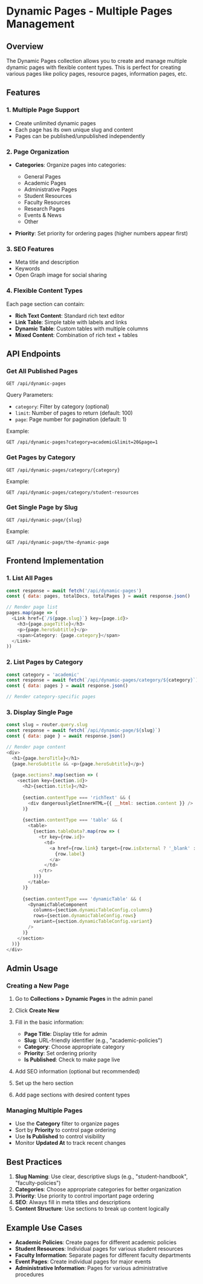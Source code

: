 # Dynamic Pages - Multiple Pages Management

## Overview

The Dynamic Pages collection allows you to create and manage multiple dynamic pages with flexible content types. This is perfect for creating various pages like policy pages, resource pages, information pages, etc.

## Features

### 1. **Multiple Page Support**
- Create unlimited dynamic pages
- Each page has its own unique slug and content
- Pages can be published/unpublished independently

### 2. **Page Organization**
- **Categories**: Organize pages into categories:
  - General Pages
  - Academic Pages
  - Administrative Pages
  - Student Resources
  - Faculty Resources
  - Research Pages
  - Events & News
  - Other

- **Priority**: Set priority for ordering pages (higher numbers appear first)

### 3. **SEO Features**
- Meta title and description
- Keywords
- Open Graph image for social sharing

### 4. **Flexible Content Types**
Each page section can contain:
- **Rich Text Content**: Standard rich text editor
- **Link Table**: Simple table with labels and links
- **Dynamic Table**: Custom tables with multiple columns
- **Mixed Content**: Combination of rich text + tables

## API Endpoints

### Get All Published Pages
```
GET /api/dynamic-pages
```

Query Parameters:
- `category`: Filter by category (optional)
- `limit`: Number of pages to return (default: 100)
- `page`: Page number for pagination (default: 1)

Example:
```
GET /api/dynamic-pages?category=academic&limit=20&page=1
```

### Get Pages by Category
```
GET /api/dynamic-pages/category/{category}
```

Example:
```
GET /api/dynamic-pages/category/student-resources
```

### Get Single Page by Slug
```
GET /api/dynamic-page/{slug}
```

Example:
```
GET /api/dynamic-page/the-dynamic-page
```

## Frontend Implementation

### 1. List All Pages
```javascript
const response = await fetch('/api/dynamic-pages')
const { data: pages, totalDocs, totalPages } = await response.json()

// Render page list
pages.map(page => (
  <Link href={`/${page.slug}`} key={page.id}>
    <h3>{page.pageTitle}</h3>
    <p>{page.heroSubtitle}</p>
    <span>Category: {page.category}</span>
  </Link>
))
```

### 2. List Pages by Category
```javascript
const category = 'academic'
const response = await fetch(`/api/dynamic-pages/category/${category}`)
const { data: pages } = await response.json()

// Render category-specific pages
```

### 3. Display Single Page
```javascript
const slug = router.query.slug
const response = await fetch(`/api/dynamic-page/${slug}`)
const { data: page } = await response.json()

// Render page content
<div>
  <h1>{page.heroTitle}</h1>
  {page.heroSubtitle && <p>{page.heroSubtitle}</p>}
  
  {page.sections?.map(section => (
    <section key={section.id}>
      <h2>{section.title}</h2>
      
      {section.contentType === 'richText' && (
        <div dangerouslySetInnerHTML={{ __html: section.content }} />
      )}
      
      {section.contentType === 'table' && (
        <table>
          {section.tableData?.map(row => (
            <tr key={row.id}>
              <td>
                <a href={row.link} target={row.isExternal ? '_blank' : '_self'}>
                  {row.label}
                </a>
              </td>
            </tr>
          ))}
        </table>
      )}
      
      {section.contentType === 'dynamicTable' && (
        <DynamicTableComponent 
          columns={section.dynamicTableConfig.columns}
          rows={section.dynamicTableConfig.rows}
          variant={section.dynamicTableConfig.variant}
        />
      )}
    </section>
  ))}
</div>
```

## Admin Usage

### Creating a New Page
1. Go to **Collections > Dynamic Pages** in the admin panel
2. Click **Create New**
3. Fill in the basic information:
   - **Page Title**: Display title for admin
   - **Slug**: URL-friendly identifier (e.g., "academic-policies")
   - **Category**: Choose appropriate category
   - **Priority**: Set ordering priority
   - **Is Published**: Check to make page live

4. Add SEO information (optional but recommended)
5. Set up the hero section
6. Add page sections with desired content types

### Managing Multiple Pages
- Use the **Category** filter to organize pages
- Sort by **Priority** to control page ordering
- Use **Is Published** to control visibility
- Monitor **Updated At** to track recent changes

## Best Practices

1. **Slug Naming**: Use clear, descriptive slugs (e.g., "student-handbook", "faculty-policies")
2. **Categories**: Choose appropriate categories for better organization
3. **Priority**: Use priority to control important page ordering
4. **SEO**: Always fill in meta titles and descriptions
5. **Content Structure**: Use sections to break up content logically

## Example Use Cases

- **Academic Policies**: Create pages for different academic policies
- **Student Resources**: Individual pages for various student resources
- **Faculty Information**: Separate pages for different faculty departments
- **Event Pages**: Create individual pages for major events
- **Administrative Information**: Pages for various administrative procedures
